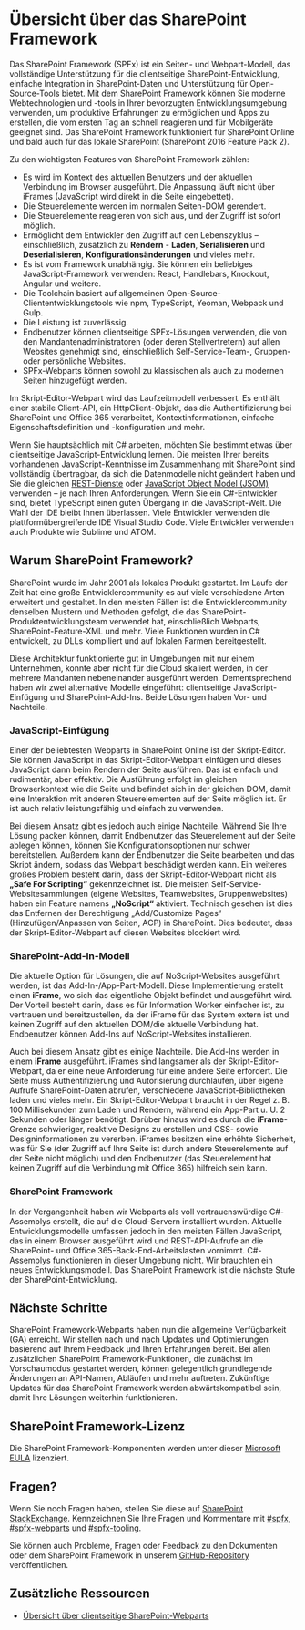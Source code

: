 # <a name="overview-of-the-sharepoint-framework"></a>Übersicht über das SharePoint Framework

Das SharePoint Framework (SPFx) ist ein Seiten- und Webpart-Modell, das vollständige Unterstützung für die clientseitige SharePoint-Entwicklung, einfache Integration in SharePoint-Daten und Unterstützung für Open-Source-Tools bietet. Mit dem SharePoint Framework können Sie moderne Webtechnologien und -tools in Ihrer bevorzugten Entwicklungsumgebung verwenden, um produktive Erfahrungen zu ermöglichen und Apps zu erstellen, die vom ersten Tag an schnell reagieren und für Mobilgeräte geeignet sind. Das SharePoint Framework funktioniert für SharePoint Online und bald auch für das lokale SharePoint (SharePoint 2016 Feature Pack 2).
 
Zu den wichtigsten Features von SharePoint Framework zählen:

* Es wird im Kontext des aktuellen Benutzers und der aktuellen Verbindung im Browser ausgeführt. Die Anpassung läuft nicht über iFrames (JavaScript wird direkt in die Seite eingebettet).
* Die Steuerelemente werden im normalen Seiten-DOM gerendert.
* Die Steuerelemente reagieren von sich aus, und der Zugriff ist sofort möglich.
* Ermöglicht dem Entwickler den Zugriff auf den Lebenszyklus – einschließlich, zusätzlich zu **Rendern** -  **Laden**, **Serialisieren** und **Deserialisieren**, **Konfigurationsänderungen** und vieles mehr.
* Es ist vom Framework unabhängig. Sie können ein beliebiges JavaScript-Framework verwenden: React, Handlebars, Knockout, Angular und weitere.
* Die Toolchain basiert auf allgemeinen Open-Source-Cliententwicklungstools wie npm, TypeScript, Yeoman, Webpack und Gulp.
* Die Leistung ist zuverlässig.
* Endbenutzer können clientseitige SPFx-Lösungen verwenden, die von den Mandantenadministratoren (oder deren Stellvertretern) auf allen Websites genehmigt sind, einschließlich Self-Service-Team-, Gruppen- oder persönliche Websites. 
* SPFx-Webparts können sowohl zu klassischen als auch zu modernen Seiten hinzugefügt werden.
 
Im Skript-Editor-Webpart wird das Laufzeitmodell verbessert. Es enthält einer stabile Client-API, ein HttpClient-Objekt, das die Authentifizierung bei SharePoint und Office 365 verarbeitet, Kontextinformationen, einfache Eigenschaftsdefinition und -konfiguration und mehr. 

Wenn Sie hauptsächlich mit C# arbeiten, möchten Sie bestimmt etwas über clientseitige JavaScript-Entwicklung lernen. Die meisten Ihrer bereits vorhandenen JavaScript-Kenntnisse im Zusammenhang mit SharePoint sind vollständig übertragbar, da sich die Datenmodelle nicht geändert haben und Sie die gleichen [REST-Dienste](https://msdn.microsoft.com/en-us/library/office/jj860569.aspx) oder [JavaScript Object Model (JSOM)](https://msdn.microsoft.com/en-us/library/office/jj193034.aspx) verwenden – je nach Ihren Anforderungen. Wenn Sie ein C#-Entwickler sind, bietet TypeScript einen guten Übergang in die JavaScript-Welt. Die Wahl der IDE bleibt Ihnen überlassen. Viele Entwickler verwenden die plattformübergreifende IDE Visual Studio Code. Viele Entwickler verwenden auch Produkte wie Sublime und ATOM.

## <a name="why-the-sharepoint-framework"></a>Warum SharePoint Framework?

SharePoint wurde im Jahr 2001 als lokales Produkt gestartet. Im Laufe der Zeit hat eine große Entwicklercommunity es auf viele verschiedene Arten erweitert und gestaltet. In den meisten Fällen ist die Entwicklercommunity denselben Mustern und Methoden gefolgt, die das SharePoint-Produktentwicklungsteam verwendet hat, einschließlich Webparts, SharePoint-Feature-XML und mehr. Viele Funktionen wurden in C# entwickelt, zu DLLs kompiliert und auf lokalen Farmen bereitgestellt.
 
Diese Architektur funktionierte gut in Umgebungen mit nur einem Unternehmen, konnte aber nicht für die Cloud skaliert werden, in der mehrere Mandanten nebeneinander ausgeführt werden. Dementsprechend haben wir zwei alternative Modelle eingeführt: clientseitige JavaScript-Einfügung und SharePoint-Add-Ins. Beide Lösungen haben Vor- und Nachteile. 

### <a name="javascript-injection"></a>JavaScript-Einfügung

Einer der beliebtesten Webparts in SharePoint Online ist der Skript-Editor. Sie können JavaScript in das Skript-Editor-Webpart einfügen und dieses JavaScript dann beim Rendern der Seite ausführen. Das ist einfach und rudimentär, aber effektiv. Die Ausführung erfolgt im gleichen Browserkontext wie die Seite und befindet sich in der gleichen DOM, damit eine Interaktion mit anderen Steuerelementen auf der Seite möglich ist.  Er ist auch relativ leistungsfähig und einfach zu verwenden. 

Bei diesem Ansatz gibt es jedoch auch einige Nachteile. Während Sie Ihre Lösung packen können, damit Endbenutzer das Steuerelement auf der Seite ablegen können, können Sie Konfigurationsoptionen nur schwer bereitstellen. Außerdem kann der Endbenutzer die Seite bearbeiten und das Skript ändern, sodass das Webpart beschädigt werden kann. Ein weiteres großes Problem besteht darin, dass der Skript-Editor-Webpart nicht als **„Safe For Scripting“**  gekennzeichnet ist.  Die meisten Self-Service-Websitesammlungen (eigene Websites, Teamwebsites, Gruppenwebsites) haben ein Feature namens **„NoScript“** aktiviert. Technisch gesehen ist dies das Entfernen der Berechtigung „Add/Customize Pages“ (Hinzufügen/Anpassen von Seiten, ACP) in SharePoint. Dies bedeutet, dass der Skript-Editor-Webpart auf diesen Websites blockiert wird.  

### <a name="sharepoint-add-in-model"></a>SharePoint-Add-In-Modell

Die aktuelle Option für Lösungen, die auf NoScript-Websites ausgeführt werden, ist das Add-In-/App-Part-Modell. Diese Implementierung erstellt einen **iFrame**, wo sich das eigentliche Objekt befindet und ausgeführt wird. Der Vorteil besteht darin, dass es für Information Worker einfacher ist, zu vertrauen und bereitzustellen, da der iFrame für das System extern ist und keinen Zugriff auf den aktuellen DOM/die aktuelle Verbindung hat. Endbenutzer können Add-Ins auf NoScript-Websites installieren. 

Auch bei diesem Ansatz gibt es einige Nachteile. Die Add-Ins werden in einem **iFrame** ausgeführt. iFrames sind langsamer als der Skript-Editor-Webpart, da er eine neue Anforderung für eine andere Seite erfordert. Die Seite muss Authentifizierung und Autorisierung durchlaufen, über eigene Aufrufe SharePoint-Daten abrufen, verschiedene JavaScript-Bibliotheken laden und vieles mehr. Ein Skript-Editor-Webpart braucht in der Regel z. B. 100 Millisekunden zum Laden und Rendern, während ein App-Part u. U. 2 Sekunden oder länger benötigt. Darüber hinaus wird es durch die **iFrame**-Grenze schwieriger, reaktive Designs zu erstellen und CSS- sowie Designinformationen zu vererben. iFrames besitzen eine erhöhte Sicherheit, was für Sie (der Zugriff auf Ihre Seite ist durch andere Steuerelemente auf der Seite nicht möglich) und den Endbenutzer (das Steuerelement hat keinen Zugriff auf die Verbindung mit Office 365) hilfreich sein kann.


### <a name="sharepoint-framework"></a>SharePoint Framework 

In der Vergangenheit haben wir Webparts als voll vertrauenswürdige C#-Assemblys erstellt, die auf die Cloud-Servern installiert wurden. Aktuelle Entwicklungsmodelle umfassen jedoch in den meisten Fällen JavaScript, das in einem Browser ausgeführt wird und REST-API-Aufrufe an die SharePoint- und Office 365-Back-End-Arbeitslasten vornimmt. C#-Assemblys funktionieren in dieser Umgebung nicht. Wir brauchten ein neues Entwicklungsmodell. Das SharePoint Framework ist die nächste Stufe der SharePoint-Entwicklung.

## <a name="whats-next"></a>Nächste Schritte

SharePoint Framework-Webparts haben nun die allgemeine Verfügbarkeit (GA) erreicht. Wir stellen nach und nach Updates und Optimierungen basierend auf Ihrem Feedback und Ihren Erfahrungen bereit. Bei allen zusätzlichen SharePoint Framework-Funktionen, die zunächst im Vorschaumodus gestartet werden, können gelegentlich grundlegende Änderungen an API-Namen, Abläufen und mehr auftreten. Zukünftige Updates für das SharePoint Framework werden abwärtskompatibel sein, damit Ihre Lösungen weiterhin funktionieren.

## <a name="sharepoint-framework-license"></a>SharePoint Framework-Lizenz

Die SharePoint Framework-Komponenten werden unter dieser [Microsoft EULA](https://github.com/SharePoint/sp-dev-docs/blob/master/Microsoft%20Sharepoint%20Framework%20Preview%20EULA.DOCX) lizenziert.

## <a name="questions"></a>Fragen?

Wenn Sie noch Fragen haben, stellen Sie diese auf [SharePoint StackExchange](http://sharepoint.stackexchange.com/). Kennzeichnen Sie Ihre Fragen und Kommentare mit [#spfx](http://sharepoint.stackexchange.com/tags/spfx/), [#spfx-webparts](http://sharepoint.stackexchange.com/tags/spfx-webparts/) und [#spfx-tooling](http://sharepoint.stackexchange.com/tags/spfx-tooling/). 

Sie können auch Probleme, Fragen oder Feedback zu den Dokumenten oder dem SharePoint Framework in unserem [GitHub-Repository](https://github.com/SharePoint/sp-dev-docs/issues) veröffentlichen.

## <a name="additional-resources"></a>Zusätzliche Ressourcen

- [Übersicht über clientseitige SharePoint-Webparts](./web-parts/overview-client-side-web-parts)
